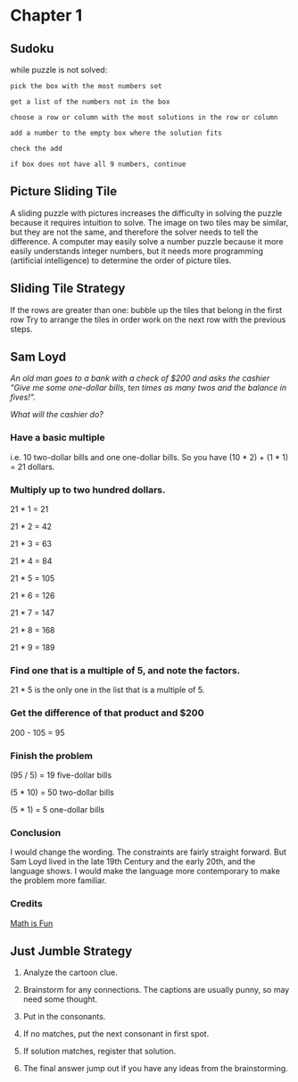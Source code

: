 # Chapter 1

## Sudoku

while puzzle is not solved:

    pick the box with the most numbers set

    get a list of the numbers not in the box

    choose a row or column with the most solutions in the row or column

    add a number to the empty box where the solution fits

    check the add

    if box does not have all 9 numbers, continue


## Picture Sliding Tile

A sliding puzzle with pictures increases the difficulty in solving the puzzle
because it requires intuition to solve. The image on two tiles may be similar,
but they are not the same, and therefore the solver needs to tell the difference.
A computer may easily solve a number puzzle because it more easily understands integer numbers,
but it needs more programming (artificial intelligence) to determine the order
of picture tiles.


## Sliding Tile Strategy

If the rows are greater than one:
    bubble up the tiles that belong in the first row
    Try to arrange the tiles in order
    work on the next row with the previous steps.


## Sam Loyd

*An old man goes to a bank with a check of $200 and asks the cashier "Give me some one-dollar bills, ten times as many twos and the balance in fives!".*

*What will the cashier do?*

### Have a basic multiple

i.e. 10 two-dollar bills and one one-dollar bills. So you have (10 * 2) + (1 * 1) = 21 dollars.

### Multiply up to two hundred dollars.

21 * 1 = 21

21 * 2 = 42

21 * 3 = 63

21 * 4 = 84

21 * 5 = 105

21 * 6 = 126

21 * 7 = 147

21 * 8 = 168

21 * 9 = 189

### Find one that is a multiple of 5, and note the factors.

21 * 5 is the only one in the list that is a multiple of 5.

### Get the difference of that product and $200

200 - 105 = 95

### Finish the problem

(95 / 5) = 19 five-dollar bills

(5 * 10) = 50 two-dollar bills

(5 * 1) = 5 one-dollar bills

### Conclusion

I would change the wording. The constraints are fairly straight forward. But Sam Loyd lived in the late 19th Century and the early 20th, and the language shows. I would make the language more contemporary to make the problem more familiar.

### Credits

[Math is Fun](https://www.mathsisfun.com/puzzles/the-cashier-s-problem.html)

## Just Jumble Strategy

1. Analyze the cartoon clue.

2. Brainstorm for any connections. The captions are usually punny, so may need some thought.

3. Put in the consonants.

4. If no matches, put the next consonant in first spot.

5. If solution matches, register that solution.

6. The final answer jump out if you have any ideas from the brainstorming.
